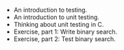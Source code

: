 * An introduction to testing.
* An introduction to unit testing.
* Thinking about unit testing in C.
* Exercise, part 1: Write binary search.
* Exercise, part 2: Test binary search.

